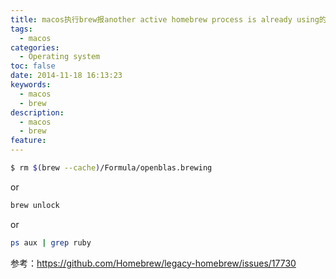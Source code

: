 ```yaml
---
title: macos执行brew报another active homebrew process is already using的解决办法
tags:
  - macos
categories:
  - Operating system
toc: false
date: 2014-11-18 16:13:23
keywords:
  - macos
  - brew
description:
  - macos
  - brew
feature:
---
```


``` bash
$ rm $(brew --cache)/Formula/openblas.brewing
```

or
``` bash
brew unlock
```

or

``` bash
ps aux | grep ruby
```

参考：https://github.com/Homebrew/legacy-homebrew/issues/17730